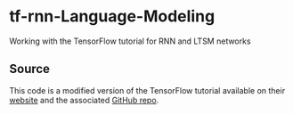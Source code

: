 # tf-rnn-Language-Modeling
Working with the TensorFlow tutorial for RNN and LTSM networks

## Source
This code is a modified version of the TensorFlow tutorial available on their [website](https://www.tensorflow.org/tutorials/recurrent) and the associated [GitHub repo](https://github.com/tensorflow/models/tree/master/tutorials/rnn/ptb).
